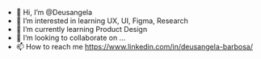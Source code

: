 - 👋 Hi, I’m @Deusangela
- 👀 I’m interested in learning UX, UI, Figma, Research
- 🌱 I’m currently learning Product Design
- 💞️ I’m looking to collaborate on ...
- 📫 How to reach me https://www.linkedin.com/in/deusangela-barbosa/

<!---
Deusangela/Deusangela is a ✨ special ✨ repository because its `README.md` (this file) appears on your GitHub profile.
You can click the Preview link to take a look at your changes.
--->
